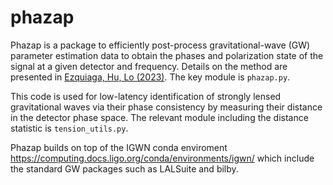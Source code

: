 # phazap

Phazap is a package to efficiently post-process gravitational-wave (GW) parameter estimation data to obtain the phases and polarization state of the signal at a given detector and frequency. Details on the method are presented in [Ezquiaga, Hu, Lo (2023)](https://arxiv.org/abs/2308.06616). The key module is `phazap.py`.

This code is used for low-latency identification of strongly lensed gravitational waves via their phase consistency by measuring their distance in the detector phase space. The relevant module including the distance statistic is `tension_utils.py`.

Phazap builds on top of the IGWN conda enviroment https://computing.docs.ligo.org/conda/environments/igwn/ which include the standard GW packages such as LALSuite and bilby.
